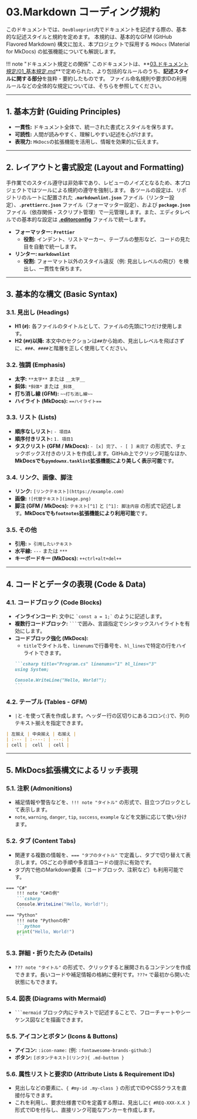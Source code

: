 # 03.Markdown コーディング規約

このドキュメントでは、`DevBlueprint`内でドキュメントを記述する際の、基本的な記述スタイルと規約を定めます。
本規約は、基本的なGFM (GitHub Flavored Markdown) 構文に加え、本プロジェクトで採用する `MkDocs` (Material for MkDocs) の拡張機能についても解説します。

!!! note "ドキュメント規定との関係"
    このドキュメントは、**[03.ドキュメント規定/01_基本規定.md](../../03_ドキュメント規定/01_基本規定.md)**で定められた、より包括的なルールのうち、**記述スタイルに関する部分**を抜粋・要約したものです。
    ファイル命名規則や要求IDの利用ルールなどの全体的な規定については、そちらを参照してください。

---

## 1. 基本方針 (Guiding Principles)

*   **一貫性:** ドキュメント全体で、統一された書式とスタイルを保ちます。
*   **可読性:** 人間が読みやすく、理解しやすい記述を心がけます。
*   **表現力:** `MkDocs`の拡張機能を活用し、情報を効果的に伝えます。

---

## 2. レイアウトと書式設定 (Layout and Formatting)

手作業でのスタイル遵守は非効率であり、レビューのノイズとなるため、本プロジェクトではツールによる規約の遵守を強制します。
各ツールの設定は、リポジトリのルートに配置された **`.markdownlint.json`** ファイル（リンター設定）、**`.prettierrc.json`** ファイル（フォーマッター設定）、および **`package.json`** ファイル（依存関係・スクリプト管理）で一元管理します。また、エディタレベルでの基本的な設定は **[.editorconfig](/.editorconfig)** ファイルで統一します。

*   **フォーマッター: `Prettier`**
    *   **役割:** インデント、リストマーカー、テーブルの整形など、コードの見た目を自動で統一します。
*   **リンター: `markdownlint`**
    *   **役割:** フォーマット以外のスタイル違反（例: 見出しレベルの飛び）を検出し、一貫性を保ちます。

---

## 3. 基本的な構文 (Basic Syntax)

### 3.1. 見出し (Headings)
*   **H1 (`#`):** 各ファイルのタイトルとして、ファイルの先頭に1つだけ使用します。
*   **H2 (`##`)以降:** 本文中のセクションは`##`から始め、見出しレベルを飛ばさずに、`###`、`####`と階層を正しく使用してください。

### 3.2. 強調 (Emphasis)
*   **太字:** `**太字**` または `__太字__`
*   **斜体:** `*斜体*` または `_斜体_`
*   **打ち消し線 (GFM):** `~~打ち消し線~~`
*   **ハイライト (MkDocs):** `==ハイライト==`

### 3.3. リスト (Lists)
*   **順序なしリスト:** `- 項目A`
*   **順序付きリスト:** `1. 項目1`
*   **タスクリスト (GFM / MkDocs):** `- [x] 完了`、`- [ ] 未完了` の形式で、チェックボックス付きのリストを作成します。GitHub上でクリック可能なほか、**MkDocsでも`pymdownx.tasklist`拡張機能により美しく表示可能**です。

### 3.4. リンク、画像、脚注
*   **リンク:** `[リンクテキスト](https://example.com)`
*   **画像:** `![代替テキスト](image.png)`
*   **脚注 (GFM / MkDocs):** `テキスト[^1]` と `[^1]: 脚注内容` の形式で記述します。**MkDocsでも`footnotes`拡張機能により利用可能**です。

### 3.5. その他
*   **引用:** `> 引用したいテキスト`
*   **水平線:** `---` または `***`
*   **キーボードキー (MkDocs):** `++ctrl+alt+del++`

---

## 4. コードとデータの表現 (Code & Data)

### 4.1. コードブロック (Code Blocks)
*   **インラインコード:** 文中に `` `const a = 1;` `` のように記述します。
*   **複数行コードブロック:** ` ``` `で囲み、言語指定でシンタックスハイライトを有効にします。
*   **コードブロック強化 (MkDocs):**
    *   `title`でタイトルを、`linenums`で行番号を、`hl_lines`で特定の行をハイライトできます。
    ````markdown
    ```csharp title="Program.cs" linenums="1" hl_lines="3"
    using System;

    Console.WriteLine("Hello, World!");
    ```
    ````

### 4.2. テーブル (Tables - GFM)
*   `|`と`-`を使って表を作成します。ヘッダー行の区切りにあるコロン(`:`)で、列のテキスト揃えを指定できます。
```markdown
| 左揃え | 中央揃え | 右揃え |
| :--- | :----: | ---: |
| cell |  cell  | cell |
```

---

## 5. MkDocs拡張構文によるリッチ表現

### 5.1. 注釈 (Admonitions)
*   補足情報や警告などを、`!!! note "タイトル"` の形式で、目立つブロックとして表示します。
*   `note`, `warning`, `danger`, `tip`, `success`, `example` などを文脈に応じて使い分けます。

### 5.2. タブ (Content Tabs)
*   関連する複数の情報を、`=== "タブのタイトル"` で定義し、タブで切り替えて表示します。OSごとの手順や多言語コードの提示に有効です。
*   タブ内で他のMarkdown要素（コードブロック、注釈など）も利用可能です。

````markdown
=== "C#"
    !!! note "C#の例"
    ```csharp
    Console.WriteLine("Hello, World!");
    ```
=== "Python"
    !!! note "Pythonの例"
    ```python
    print("Hello, World!")
    ```
````

### 5.3. 詳細・折りたたみ (Details)
*   `??? note "タイトル"` の形式で、クリックすると展開されるコンテンツを作成できます。長いコードや補足情報の格納に便利です。`???+` で最初から開いた状態にもできます。

### 5.4. 図表 (Diagrams with Mermaid)
*   ` ```mermaid ` ブロック内にテキストで記述することで、フローチャートやシーケンス図などを描画できます。

### 5.5. アイコンとボタン (Icons & Buttons)
*   **アイコン:** `:icon-name:` (例: `:fontawesome-brands-github:`)
*   **ボタン:** `[ボタンテキスト](リンク){ .md-button }`

### 5.6. 属性リストと要求ID (Attribute Lists & Requirement IDs)
*   見出しなどの要素に、`{ #my-id .my-class }` の形式でIDやCSSクラスを直接付与できます。
*   これを利用し、要求仕様書でIDを定義する際は、見出しに`{ #REQ-XXX-X.X }`形式でIDを付与し、直接リンク可能なアンカーを作成します。

